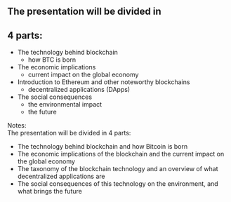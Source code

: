 ## The presentation will be divided in

## <b>4 parts</b>:

<ul class="">
    <li class="fragment">
        The technology behind blockchain
        <ul class="opacity-6">
            <li>how BTC is born</li>
        </ul>
    </li>
    <li class="fragment">
        The economic implications
        <ul class="opacity-6">
            <li>current impact on the global economy</li>
        </ul>
    </li>
    <li class="fragment">
        Introduction to Ethereum and other noteworthy blockchains
        <ul class="opacity-6">
            <li>decentralized applications (DApps)</li>
        </ul>
    </li>
    <li class="fragment">
        The social consequences
        <ul class="opacity-6">
            <li>the environmental impact</li>
            <li>the future</li>
        </ul>
    </li>
</ul>

Notes:  
The presentation will be divided in 4 parts:  
- The technology behind blockchain and how Bitcoin is born  
- The economic implications of the blockchain and the current impact on the global economy
- The taxonomy of the blockchain technology and an overview of what decentralized applications are
- The social consequences of this technology on the environment, and what brings the future